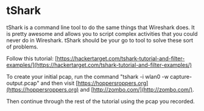 # tShark

tShark is a command line tool to do the same things that Wireshark does. It is pretty awesome and allows you to script complex activities that you could never do in Wireshark. tShark should be your go to tool to solve these sort of problems.

Follow this tutorial: [https://hackertarget.com/tshark-tutorial-and-filter-examples/](https://hackertarget.com/tshark-tutorial-and-filter-examples/)

To create your initial pcap, run the command "tshark -i wlan0 -w capture-output.pcap" and then visit [https://hoppersroppers.org](https://hoppersroppers.org) and [http://zombo.com/](http://zombo.com/).

Then continue through the rest of the tutorial using the pcap you recorded.

